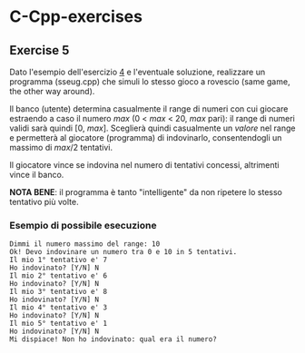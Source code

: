 # C-Cpp-exercises
## Exercise 5
Dato l'esempio dell'esercizio [4](04.md) e l'eventuale soluzione, realizzare un programma (sseug.cpp) che simuli lo stesso gioco a rovescio (same game, the other way around).

Il banco (utente) determina casualmente il range di numeri con cui giocare estraendo a caso il numero *max* (0 < *max* < 20, *max* pari): il range di numeri validi sarà quindi [0, *max*]. Sceglierà quindi casualmente un *valore* nel range e permetterà al giocatore (programma) di indovinarlo, consentendogli un massimo di *max*/2 tentativi.

Il giocatore vince se indovina nel numero di tentativi concessi, altrimenti vince il banco.

**NOTA BENE**: il programma è tanto "intelligente" da non ripetere lo stesso tentativo più volte.
### Esempio di possibile esecuzione
    Dimmi il numero massimo del range: 10
    Ok! Devo indovinare un numero tra 0 e 10 in 5 tentativi.
    Il mio 1° tentativo e' 7
    Ho indovinato? [Y/N] N
    Il mio 2° tentativo e' 6
    Ho indovinato? [Y/N] N
    Il mio 3° tentativo e' 8
    Ho indovinato? [Y/N] N
    Il mio 4° tentativo e' 3
    Ho indovinato? [Y/N] N
    Il mio 5° tentativo e' 1
    Ho indovinato? [Y/N] N
    Mi dispiace! Non ho indovinato: qual era il numero?